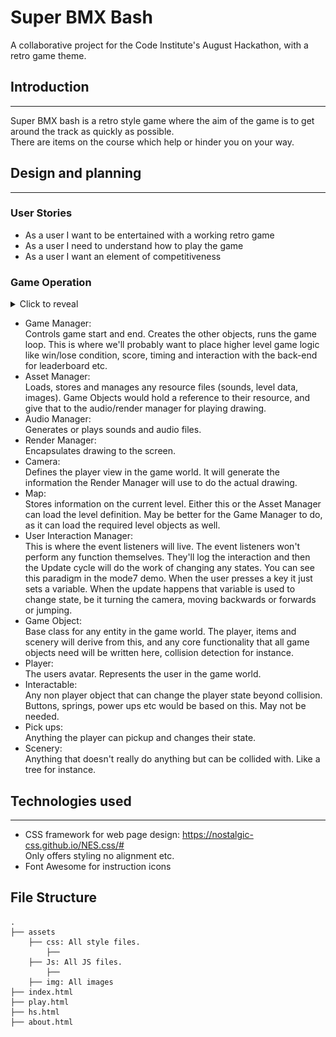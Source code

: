 # Super BMX Bash

A collaborative project for the Code Institute's August Hackathon, with a retro game theme.

## Introduction

*** 

Super BMX bash is a retro style game where the aim of the game is to get around the track as quickly as possible.  
There are items on the course which help or hinder you on your way.

## Design and planning

***

### User Stories

- As a user I want to be entertained with a working retro game
- As a user I need to understand how to play the game
- As a user I want an element of competitiveness

### Game Operation

<details>
<summary>Click to reveal</summary>

![game engine components](readme/retro_game_engine_components.png)

</details>

- Game Manager:  
    Controls game start and end. Creates the other objects, runs the game loop. This is where we'll probably want to place higher level game logic like win/lose condition, score, timing and interaction with the back-end for leaderboard etc.  
- Asset Manager:  
    Loads, stores and manages any resource files (sounds, level data, images). Game Objects would hold a reference to their resource, and give that to the audio/render manager for playing drawing.   
- Audio Manager:  
    Generates or plays sounds and audio files.  
- Render Manager:  
    Encapsulates drawing to the screen.  
- Camera:  
    Defines the player view in the game world. It will generate the information the Render Manager will use to do the actual drawing.  
- Map:  
    Stores information on the current level. Either this or the Asset Manager can load the level definition. May be better for the Game Manager to do, as it can load the required level objects as well.  
- User Interaction Manager:  
    This is where the event listeners will live. The event listeners won't perform any function themselves. They'll log the interaction and then the Update cycle will do the work of changing any states. You can see this paradigm in the mode7 demo. When the user presses a key it just sets a variable. When the update happens that variable is used to change state, be it turning the camera, moving backwards or forwards or jumping.  
- Game Object:  
    Base class for any entity in the game world. The player, items and scenery will derive from this, and any core functionality that all game objects need will be written here, collision detection for instance.  
- Player:  
    The users avatar. Represents the user in the game world.  
- Interactable:  
    Any non player object that can change the player state beyond collision. Buttons, springs, power ups etc would be based on this. May not be needed.  
- Pick ups:  
     Anything the player can pickup and changes their state.
- Scenery:  
    Anything that doesn't really do anything but can be collided with. Like a tree for instance.


## Technologies used

***

- CSS framework for web page design: https://nostalgic-css.github.io/NES.css/#  
    Only offers styling no alignment etc.
- Font Awesome for instruction icons


## File Structure

```
.
├── assets
    ├── css: All style files.
        ├──
    ├── Js: All JS files.
        ├──
    ├── img: All images
├── index.html
├── play.html
├── hs.html
├── about.html
```